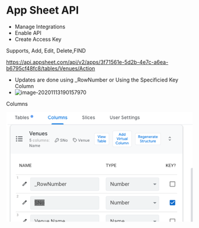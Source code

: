 # App Sheet API

- Manage Integrations
- Enable API
- Create Access Key

Supports, Add, Edit, Delete,FIND

https://api.appsheet.com/api/v2/apps/3f71561e-5d2b-4e7c-a6ea-b6795cf48fc8/tables/Venues/Action

* Updates are done using _RowNumber or Using the Specificied Key Column
* ![image-20201113190157970](/projects/community/knowledge/software/programming/app-sheet/image-20201113190157970.png)

Columns

![image-20201113190336738](rest-api.assets/image-20201113190336738.png)
